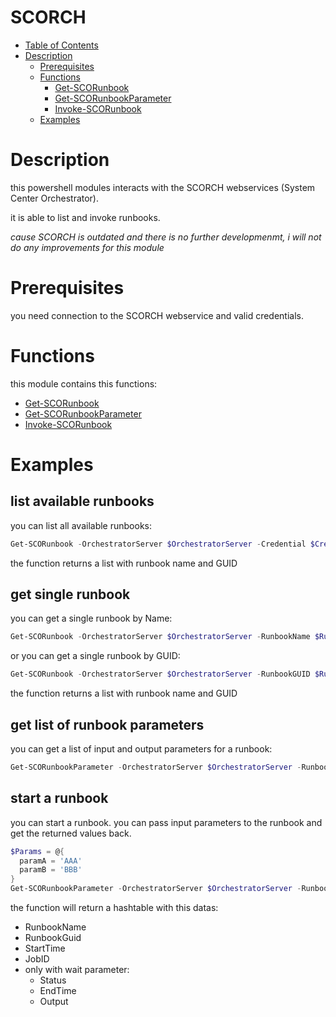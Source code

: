# SCORCH

- [Table of Contents](#table-of-contents)
- [Description](#description)
  - [Prerequisites](#prerequisites)
  - [Functions](#functions)
    - [Get-SCORunbook](Help/Get-SCORunbook.md)
    - [Get-SCORunbookParameter](Help/Get-SCORunbookParameter.md)
    - [Invoke-SCORunbook](Help/Invoke-SCORunbook.md)
  - [Examples](#examples)

# Description

this powershell modules interacts with the SCORCH webservices (System Center Orchestrator).

it is able to list and invoke runbooks.

*cause SCORCH is outdated and there is no further developmenmt, i will not do any improvements for this module*

# Prerequisites

you need connection to the SCORCH webservice and valid credentials.

# Functions

this module contains this functions:

- [Get-SCORunbook](Help/Get-SCORunbook.md)
- [Get-SCORunbookParameter](Help/Get-SCORunbookParameter.md)
- [Invoke-SCORunbook](Help/Invoke-SCORunbook.md)

# Examples

## list available runbooks

you can list all available runbooks:

```PowerShell
Get-SCORunbook -OrchestratorServer $OrchestratorServer -Credential $Credential
```

the function returns a list with runbook name and GUID

## get single runbook

you can get a single runbook by Name:

```PowerShell
Get-SCORunbook -OrchestratorServer $OrchestratorServer -RunbookName $RunbookName -Credential $Credential
```

or you can get a single runbook by GUID:

```PowerShell
Get-SCORunbook -OrchestratorServer $OrchestratorServer -RunbookGUID $RunbookGUID -Credential $Credential
```

the function returns a list with runbook name and GUID

## get list of runbook parameters

you can get a list of input and output parameters for a runbook:

```PowerShell
Get-SCORunbookParameter -OrchestratorServer $OrchestratorServer -RunbookGUID $RunbookGUID -Credential $Credential
```

## start a runbook

you can start a runbook. you can pass input parameters to the runbook and get the returned values back.

```PowerShell
$Params = @{
  paramA = 'AAA'
  paramB = 'BBB'
}
Get-SCORunbookParameter -OrchestratorServer $OrchestratorServer -RunbookName $RunbookName -Credential $Credential -Params $Params -wait
```

the function will return a hashtable with this datas:

- RunbookName
- RunbookGuid
- StartTime
- JobID
- only with wait parameter:
  - Status
  - EndTime
  - Output
